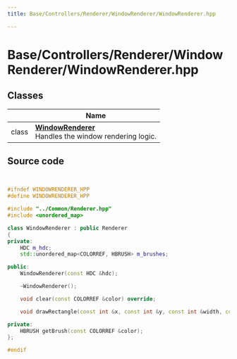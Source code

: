 ```yaml
---
title: Base/Controllers/Renderer/WindowRenderer/WindowRenderer.hpp

---
```


# Base/Controllers/Renderer/WindowRenderer/WindowRenderer.hpp



## Classes

|                | Name           |
| -------------- | -------------- |
| class | **[WindowRenderer](Classes/class_window_renderer.md)** <br>Handles the window rendering logic.  |




## Source code

```cpp


#ifndef WINDOWRENDERER_HPP
#define WINDOWRENDERER_HPP

#include "../Common/Renderer.hpp"
#include <unordered_map>

class WindowRenderer : public Renderer
{
private:
    HDC m_hdc;                                      
    std::unordered_map<COLORREF, HBRUSH> m_brushes; 

public:
    WindowRenderer(const HDC &hdc);

    ~WindowRenderer();

    void clear(const COLORREF &color) override;

    void drawRectangle(const int &x, const int &y, const int &width, const int &height, const COLORREF &color) override;

private:
    HBRUSH getBrush(const COLORREF &color);
};

#endif
```
